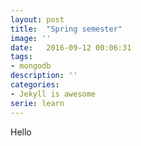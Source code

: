 ```yaml
---
layout: post
title:  "Spring semester"
image: ''
date:   2016-09-12 00:06:31
tags:
- mongodb
description: ''
categories:
- Jekyll is awesome
serie: learn
---
```



Hello